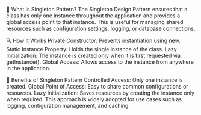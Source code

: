 🧩 What is Singleton Pattern?
The Singleton Design Pattern ensures that a class has only one instance throughout the application and provides a global access point to that instance.
This is useful for managing shared resources such as configuration settings, logging, or database connections.

🔍 How It Works
Private Constructor: Prevents instantiation using new.
Static Instance Property: Holds the single instance of the class.
Lazy Initialization: The instance is created only when it is first requested via getInstance().
Global Access: Allows access to the instance from anywhere in the application.

🌟 Benefits of Singleton Pattern
Controlled Access: Only one instance is created.
Global Point of Access: Easy to share common configurations or resources.
Lazy Initialization: Saves resources by creating the instance only when required.
This approach is widely adopted for use cases such as logging, configuration management, and caching.

